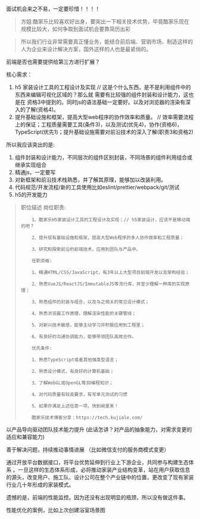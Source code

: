 面试机会来之不易，一定要珍惜！！！！

> 方姐:酷家乐比较喜欢好出身，要突出一下相关技术优势，毕竟酷家乐现在规模比较大，如何争取到面试机会要靠简历出彩

> 所以我们行业非常需要真正懂业务，能结合前后端、营销市场、制造这样的人为企业来设计解决方案，国外这样的人也是最紧俏的。

前端是否也需要提供给第三方进行扩展？

核心需求：
1. h5 家装设计工具的工程设计及实现 // 这是个什么东西，是不是利用组件中的东西来编辑可视化区域的？那么就
需要有比较强的组件封装和设计能力，这也是在 资格3中提到的。同时js的语法基础一定要好。以及对浏览器的渲染有深入的了解(资格4)。
2. 提升基础设施和框架，提高大型web程序的协作效率和质量。 // 效率需要流程上的保证；工程质量需要工具(条件3)，以及测试(优先4)，协作(资格6)，TypeScript(优先1)；提升基础设施需要对前沿技术的深入了解(职责3和资格2)


所以我应该突出的是:
1. 组件封装和设计能力，不同层次的组件区别封装，不同场景的组件利用组合或继承实现组合
2. 精通js，一定要写
3. 对新框架和前沿技术栈熟悉，并了解其原理，能够加以改装利用。
4. 代码规范/开发流程/新的工具使用比如eslint/prettier/webpack/git/测试
5. h5的开发能力

<blockquote>
	职位描述
		岗位职责:

		1、酷家乐H5家装设计工具的工程设计及实现；// h5家装设计，应该不是移动端的吧？

		2、提升现有基础设施和框架，提高大型Web程序的多人协作效率和工程质量；

		3、研究和探索前沿的前端技术，应用到团队与产品中。

		任职资格:

		1、精通HTML/CSS/JavaScript，有3年以上大型项目前端开发以及架构经验；

		2、熟悉VueJS/ReactJS/ImmutableJS等流行库，并至少理解一种库的实现原理；

		3、熟悉组件的封装与组合，以及与之相关的常见设计模式；

		4、熟悉浏览器工作原理，理解渲染性能的关键管线；

		5、对新兴技术敏感，能够主动学习并积极应用到工程里；

		6、有良好的沟通协调能力，能够带领团队高效合作。

		优先条件:

		1、熟悉TypeScript或者其他强类型语言；

		2、熟悉设计模式，有良好的计算机基础；

		3、了解WebGL或OpenGL等3D编程知识；

		4、对代码质量有较高要求，有写单元测试的习惯

		5、如果你满足上述任意一项，快到碗里来！

		酷家乐技术博客分享：https://tech.kujiale.com/
</blockquote>



以产品导向驱动团队技术能力提升
(此话怎讲？对产品的抽象能力，对需求变更的适应和兼容能力)

善于解决问题，持续推动事情进展
（比如微信支付的服务商模式变更）





通过开放平台数据接口，将平台优势延伸到行业上下游企业，共同参与构建生态体系 。一旦这样的生态体系形成，必将推动家装产业结构变革，站在用户获取信息的源头，改变用户、施工队、设计公司在整个产业链中的位置，更改变了现有家装行业几十年形成的家装模式。


遗憾的是，前端的性能监控。因为还没有出现明显的瓶颈，所以没有做这件事。


性能优化的案例，比如上次创建浴室场景图